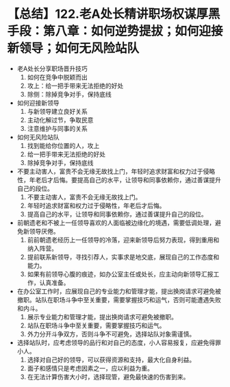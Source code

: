 # 【总结】122.老A处长精讲职场权谋厚黑手段：第八章：如何逆势提拔；如何迎接新领导；如何无风险站队

-   老A处长分享职场晋升技巧
    1.  如何在竞争中脱颖而出
    2.  攻上：给一把手带来无法拒绝的好处
    3.  除侧：除掉竞争对手，保持底线
-   如何迎接新领导
    1.  与新领导建立良好关系
    2.  主动化解过节，争取民意
    3.  注意维护与同事的关系
-   如何无风险站队
    1.  找到能给你位置的人，攻上
    2.  给一把手带来无法拒绝的好处
    3.  除掉竞争对手，保持底线
-   不要主动害人，富贵不会无缘无故找上门，年轻时追求财富和权力过于侵略性，年老后才后悔。要提高自己的水平，让领导和同事依赖你，通过善谋提升自己的段位。
    1.  不要主动害人，富贵不会无缘无故找上门。
    2.  年轻时追求财富和权力过于侵略性，年老后才后悔。
    3.  提高自己的水平，让领导和同事依赖你，通过善谋提升自己的段位。
-   前朝遗老和不被上一任领导喜欢的人面临被边缘化的境遇，需要低调处理，避免新领导厌倦。
    1.  前前朝遗老经历上一任领导的冷落，迎来新领导后努力表现，得到重用和纳入阵营。
    2.  提前联系新领导，寻找引荐人，实事求是地交底，展现自己的工作态度和能力。
    3.  如果有前领导心腹的痕迹，如办公室主任或处长，应主动向新领导汇报工作，认真准备。
-   在办公室工作时，应展现自己的专业能力和管理才能，提出换岗请求可避免被撤职。站队在职场斗争中至关重要，需要掌握技巧和运气，否则可能遭遇失败和内斗。
    1.  展示专业能力和管理才能，提出换岗请求可避免被撤职。
    2.  站队在职场斗争中至关重要，需要掌握技巧和运气。
    3.  外力分开斗争双方，否则斗争不可避免，选择站队对象需谨慎。
-   选择站队时，应考虑领导的品行和对自己的态度，小人容易报复，应避免得罪小人。
    1.  选择对自己好的领导，可以获得资源和支持，最大化自身利益。
    2.  面子和感情只是考虑因素之一，应以利益为重。
    3.  在无法计算伤害大小时，选择现管，避免最快速的伤害到来。